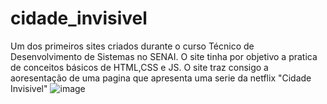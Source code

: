 # cidade_invisivel

Um dos primeiros sites criados durante o curso Técnico de Desenvolvimento de Sistemas no SENAI. O site tinha por objetivo a pratica de conceitos básicos de HTML,CSS e JS. O site traz consigo a aoresentação de uma pagina que apresenta uma serie da netflix "Cidade Invisivel"
![image](https://user-images.githubusercontent.com/79909914/219677016-007f43f7-0501-4af4-bd73-30fd85bd7096.png)
